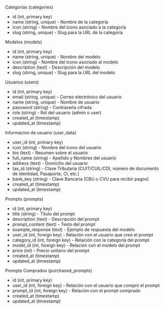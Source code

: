 Categorías (categories)
- id (int, primary key)
- name (string, unique) - Nombre de la categoría
- icon (string) - Nombre del icono asociado a la categoría
- slug (string, unique) - Slug para la URL de la categoría

Modelos (models)
- id (int, primary key)
- name (string, unique) - Nombre del modelo
- icon (string) - Nombre del icono asociado al modelo
- description (text) - Descripción del modelo
- slug (string, unique) - Slug para la URL del modelo

Usuarios (users)
- id (int, primary key)
- email (string, unique) - Correo electrónico del usuario
- name (string, unique) - Nombre de usuario
- password (string) - Contraseña cifrada
- role (string) - Rol del usuario (admin o user)
- created_at (timestamp)
- updated_at (timestamp)

Informacion de usuario (user_data)
- user_id (int, primary key)
- icon (string) - Nombre del icono del usuario
- bio (text) - Resumen sobre el usuario
- full_name (string) - Apellido y Nombres del usuario
- address (text) - Domicilio del usuario
- tax_id (string) - Clave Tributaria (CUIT/CUIL/CDI, número de documento de identidad, Pasaporte, CI, etc.)
- bank_key (string) - Clave Bancaria (CBU o CVU para recibir pagos)
- created_at (timestamp)
- updated_at (timestamp)

Prompts (prompts)
- id (int, primary key)
- title (string) - Título del prompt
- description (text) - Descripción del prompt
- prompt_content (text) - Texto del prompt
- example_response (text) - Ejemplo de respuesta del modelo
- user_id (int, foreign key) - Relación con el usuario que creó el prompt
- category_id (int, foreign key) - Relación con la categoría del prompt
- model_id (int, foreign key) - Relación con el modelo del prompt
- price (int) - Precio unitario del prompt
- created_at (timestamp)
- updated_at (timestamp)

Prompts Comprados (purchased_prompts)
- id (int, primary key)
- user_id (int, foreign key) - Relación con el usuario que compró el prompt
- prompt_id (int, foreign key) - Relación con el prompt comprado
- created_at (timestamp)
- updated_at (timestamp)